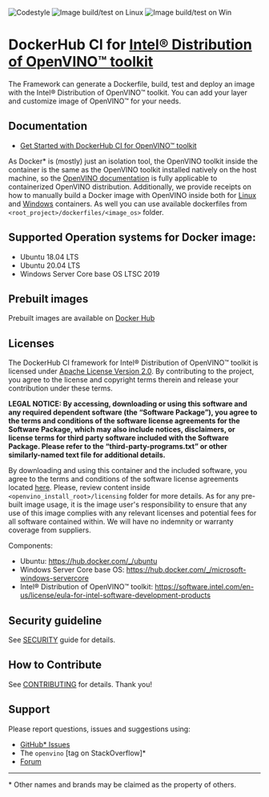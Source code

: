 ![Codestyle](https://github.com/openvinotoolkit/docker_ci/workflows/Codestyle%20checks/badge.svg)
![Image build/test on Linux](https://github.com/openvinotoolkit/docker_ci/workflows/Image%20building%20and%20testing%20on%20Linux/badge.svg)
![Image build/test on Win](https://github.com/openvinotoolkit/docker_ci/workflows/Image%20building%20and%20testing%20on%20Windows/badge.svg?branch=master)

# DockerHub CI for [Intel® Distribution of OpenVINO™ toolkit](https://github.com/openvinotoolkit/openvino)
The Framework can generate a Dockerfile, build, test and deploy an image with the Intel® Distribution of OpenVINO™ toolkit.
You can add your layer and customize image of OpenVINO™ for your needs. 

## Documentation
* [Get Started with DockerHub CI for OpenVINO™ toolkit](get-started.md)

As Docker\* is (mostly) just an isolation tool, the OpenVINO toolkit inside the container is the same as the OpenVINO toolkit installed natively on the host machine, 
so the [OpenVINO documentation](https://docs.openvinotoolkit.org/) is fully applicable to containerized OpenVINO distribution.
Additionally, we provide receipts on how to manually build a Docker image with OpenVINO inside both for 
[Linux](https://docs.openvinotoolkit.org/latest/_docs_install_guides_installing_openvino_docker_linux.html) and [Windows](https://docs.openvinotoolkit.org/latest/_docs_install_guides_installing_openvino_docker_windows.html) containers.
As well you can use available dockerfiles from `<root_project>/dockerfiles/<image_os>` folder.

## Supported Operation systems for Docker image:
 - Ubuntu 18.04 LTS
 - Ubuntu 20.04 LTS
 - Windows Server Core base OS LTSC 2019

## Prebuilt images

Prebuilt images are available on [Docker Hub](https://hub.docker.com/u/openvino)

## Licenses
The DockerHub CI framework for Intel® Distribution of OpenVINO™ toolkit is licensed under [Apache License Version 2.0](./LICENSE).
By contributing to the project, you agree to the license and copyright terms therein and release your contribution under these terms.

**LEGAL NOTICE: By accessing, downloading or using this software and any required dependent software (the “Software Package”), you agree to the terms and conditions of the software license agreements for the Software Package, which may also include notices, disclaimers, or license terms for third party software included with the Software Package. 
Please refer to the “third-party-programs.txt” or other similarly-named text file for additional details.**

By downloading and using this container and the included software, you agree to the terms and conditions of the software license agreements located [here](https://software.intel.com/en-us/license/eula-for-intel-software-development-products).
Please, review content inside `<openvino_install_root>/licensing` folder for more details.
As for any pre-built image usage, it is the image user's responsibility to ensure that any use of this image complies with any relevant licenses and potential fees for all software contained within. 
We will have no indemnity or warranty coverage from suppliers.

Components:
- Ubuntu: https://hub.docker.com/_/ubuntu
- Windows Server Core base OS: https://hub.docker.com/_/microsoft-windows-servercore
- Intel® Distribution of OpenVINO™ toolkit: https://software.intel.com/en-us/license/eula-for-intel-software-development-products

## Security guideline
See [SECURITY](./SECURITY.md) guide for details.


## How to Contribute
See [CONTRIBUTING](./CONTRIBUTING.md) for details. Thank you!

## Support
Please report questions, issues and suggestions using:

* [GitHub* Issues](https://github.com/openvinotoolkit/docker_ci/issues) 
* The `openvino` [tag on StackOverflow]\*
* [Forum](https://software.intel.com/en-us/forums/computer-vision)

---
\* Other names and brands may be claimed as the property of others.
